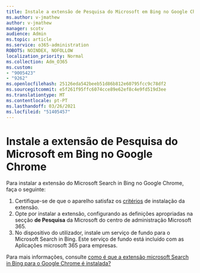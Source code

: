 ```yaml
---
title: Instale a extensão de Pesquisa do Microsoft em Bing no Google Chrome
ms.author: v-jmathew
author: v-jmathew
manager: scotv
audience: Admin
ms.topic: article
ms.service: o365-administration
ROBOTS: NOINDEX, NOFOLLOW
localization_priority: Normal
ms.collection: Adm_O365
ms.custom:
- "9005423"
- "9262"
ms.openlocfilehash: 25126eda542beeb51d86b812e60795fcc9c78df2
ms.sourcegitcommit: e5f261f95ffc6074cce89e62ef8c4e9fd519d3ee
ms.translationtype: MT
ms.contentlocale: pt-PT
ms.lasthandoff: 03/26/2021
ms.locfileid: "51405457"
---
```

# <a name="install-the-microsoft-search-in-bing-extension-in-google-chrome"></a>Instale a extensão de Pesquisa do Microsoft em Bing no Google Chrome

Para instalar a extensão do Microsoft Search in Bing no Google Chrome, faça o seguinte:

1. Certifique-se de que o aparelho satisfaz os [critérios](https://go.microsoft.com/fwlink/?linkid=2152236) de instalação da extensão.
2. Opte por instalar a extensão, configurando as definições apropriadas na secção **de Pesquisa** da Microsoft do centro de administração Microsoft 365.
3. No dispositivo do utilizador, instale um serviço de fundo para o Microsoft Search in Bing. Este serviço de fundo está incluído com as Aplicações microsoft 365 para empresas.

Para mais informações, consulte [como é que a extensão microsoft Search in Bing para o Google Chrome é instalada?](https://go.microsoft.com/fwlink/?linkid=2150992)
